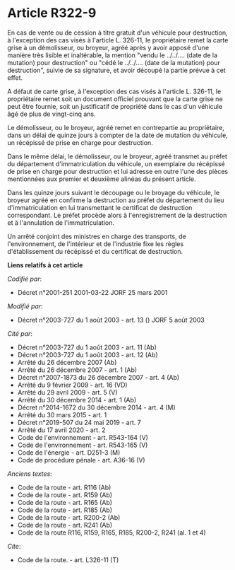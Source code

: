# Article R322-9

En cas de vente ou de cession à titre gratuit d'un véhicule pour destruction, à l'exception des cas visés à l'article L.
326-11, le propriétaire remet la carte grise à un démolisseur, ou broyeur, agréé après y avoir apposé d'une manière très
lisible et inaltérable, la mention "vendu le ../../.... (date de la mutation) pour destruction" ou "cédé le ../../.... (date
de la mutation) pour destruction", suivie de sa signature, et avoir découpé la partie prévue à cet effet.

A défaut de carte grise, à l'exception des cas visés à l'article L. 326-11, le propriétaire remet soit un document officiel
prouvant que la carte grise ne peut être fournie, soit un justificatif de propriété dans le cas d'un véhicule âgé de plus de
vingt-cinq ans.

Le démolisseur, ou le broyeur, agréé remet en contrepartie au propriétaire, dans un délai de quinze jours à compter de la
date de mutation du véhicule, un récépissé de prise en charge pour destruction.

Dans le même délai, le démolisseur, ou le broyeur, agréé transmet au préfet du département d'immatriculation du véhicule, un
exemplaire du récépissé de prise en charge pour destruction et lui adresse en outre l'une des pièces mentionnées aux premier
et deuxième alinéas du présent article.

Dans les quinze jours suivant le découpage ou le broyage du véhicule, le broyeur agréé en confirme la destruction au préfet
du département du lieu d'immatriculation en lui transmettant le certificat de destruction correspondant. Le préfet procède
alors à l'enregistrement de la destruction et à l'annulation de l'immatriculation.

Un arrêté conjoint des ministres en charge des transports, de l'environnement, de l'intérieur et de l'industrie fixe les
règles d'établissement du récépissé et du certificat de destruction.

**Liens relatifs à cet article**

_Codifié par_:

  - Décret n°2001-251 2001-03-22 JORF 25 mars 2001

_Modifié par_:

  - Décret n°2003-727 du 1 août 2003 - art. 13 () JORF 5 août 2003

_Cité par_:

  - Décret n°2003-727 du 1 août 2003 - art. 11 (Ab)
  - Décret n°2003-727 du 1 août 2003 - art. 12 (Ab)
  - Arrêté du 26 décembre 2007 (Ab)
  - Arrêté du 26 décembre 2007 - art. 1 (Ab)
  - Décret n°2007-1873 du 26 décembre 2007 - art. 4 (Ab)
  - Arrêté du 9 février 2009 - art. 16 (VD)
  - Arrêté du 29 avril 2009 - art. 5 (V)
  - Arrêté du 30 décembre 2014 - art. 1 (Ab)
  - Décret n°2014-1672 du 30 décembre 2014 - art. 4 (M)
  - Arrêté du 30 mars 2015 - art. 1
  - Décret n°2019-507 du 24 mai 2019 - art. 7
  - Arrêté du 17 avril 2020 - art. 2
  - Code de l'environnement - art. R543-164 (V)
  - Code de l'environnement - art. R543-165 (V)
  - Code de l'énergie - art. D251-3 (M)
  - Code de procédure pénale - art. A36-16 (V)

_Anciens textes_:

  - Code de la route - art. R116 (Ab)
  - Code de la route - art. R159 (Ab)
  - Code de la route - art. R165 (Ab)
  - Code de la route - art. R185 (Ab)
  - Code de la route - art. R200-2 (Ab)
  - Code de la route - art. R241 (Ab)
  - Code de la route R116, R159, R165, R185, R200-2, R241 (al. 1 et 4)

_Cite_:

  - Code de la route. - art. L326-11 (T)
